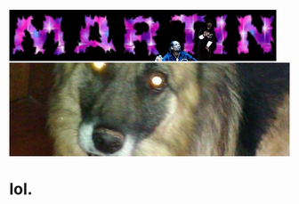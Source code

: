 ![martin](https://raw.githubusercontent.com/sandsmark/sandsmark/master/sandsmark/martin.gif)
![lol](https://raw.githubusercontent.com/sandsmark/sandsmark/master/sandsmark/dog.jpg)

# lol.
